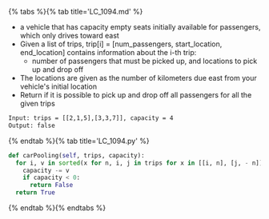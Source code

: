 {% tabs %}{% tab title='LC_1094.md' %}

* a vehicle that has capacity empty seats initially available for passengers, which only drives toward east
* Given a list of trips, trip[i] = [num_passengers, start_location, end_location] contains information about the i-th trip:
  * number of passengers that must be picked up, and locations to pick up and drop off
* The locations are given as the number of kilometers due east from your vehicle's initial location
* Return if it is possible to pick up and drop off all passengers for all the given trips

```txt
Input: trips = [[2,1,5],[3,3,7]], capacity = 4
Output: false
```

{% endtab %}{% tab title='LC_1094.py' %}

```py
def carPooling(self, trips, capacity):
  for i, v in sorted(x for n, i, j in trips for x in [[i, n], [j, - n]]):
    capacity -= v
    if capacity < 0:
      return False
  return True
```

{% endtab %}{% endtabs %}
